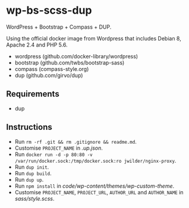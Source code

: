 # wp-bs-scss-dup

WordPress + Bootstrap + Compass + DUP.

Using the official docker image from Wordpress that includes Debian 8, Apache 2.4 and PHP 5.6.

- wordpress (github.com/docker-library/wordpress)
- bootstrap (github.com/twbs/bootstrap-sass)
- compass (compass-style.org)
- dup (github.com/girvo/dup)

## Requirements

- dup

## Instructions

- Run `rm -rf .git && rm .gitignore && readme.md`.
- Customise `PROJECT_NAME` in _.up.json_.
- Run `docker run -d -p 80:80 -v /var/run/docker.sock:/tmp/docker.sock:ro jwilder/nginx-proxy`.
- Run `dup init`.
- Run `dup build`.
- Run `dup up`.
- Run `npm install` in _code/wp-content/themes/wp-custom-theme_. 
- Customise `PROJECT_NAME`, `PROJECT_URL`, `AUTHOR_URL` and `AUTHOR_NAME` in _sass/style.scss_.
